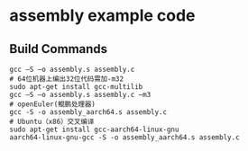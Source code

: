 # assembly example code 

## Build Commands

```
gcc –S –o assembly.s assembly.c
# 64位机器上编出32位代码需加-m32
sudo apt-get install gcc-multilib
gcc –S –o assembly.s assembly.c –m3
# openEuler(鲲鹏处理器)
gcc -S -o assembly_aarch64.s assembly.c
# Ubuntu（x86）交叉编译
sudo apt-get install gcc-aarch64-linux-gnu
aarch64-linux-gnu-gcc -S -o assembly_aarch64.s assembly.c
```


